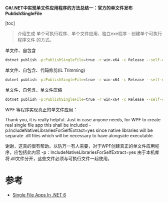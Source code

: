 **C#/.NET中实现单文件应用程序的方法总结一：官方的单文件发布PublishSingleFile**


[toc]

> 介绍生成 单个可执行程序、单个文件应用、独立exe程序 - 创建单个可执行程序文件 的方式。

单文件、自包含

```sh
dotnet publish -p:PublishSingleFile=true -r win-x64 -c Release --self-contained true
```

单文件、自包含、代码修剪(IL Trimming)

```sh
dotnet publish -p:PublishSingleFile=true -r win-x64 -c Release --self-contained true -p:PublishTrimmed=true
```

单文件、自包含、单文件压缩

```sh
dotnet publish -p:PublishSingleFile=true -r win-x64 -c Release --self-contained true -p:EnableCompressionInSingleFile=true
```


WPF 等程序实现真正的单文件应用：

Thank you, it is really helpful. Just in case anyone needs, for WPF to create real single file app this shall be included
-p:IncludeNativeLibrariesForSelfExtract=yes
since native libraries will be separate .dll files which will be necessary to have alongside executable.

谢谢，这真的很有帮助。以防万一有人需要，对于WPF创建真正的单文件应用程序，应包括此内容
-p：IncludeNativeLibrariesForSelfExtract=yes
由于本机库将.dll文件分开，这些文件必须与可执行文件一起使用。


# 参考

- [Single File Apps In .NET 6](https://dotnetcoretutorials.com/2021/11/10/single-file-apps-in-net-6/)